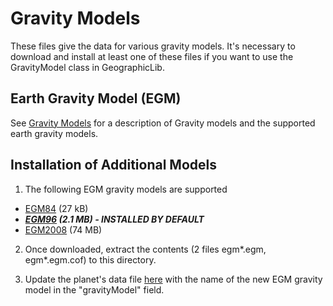 # Gravity Models
These files give the data for various gravity models.  It's 
necessary to download and install at least one of these files if you 
want to use the GravityModel class in GeographicLib.

## Earth Gravity Model (EGM)
See [Gravity Models](https://geographiclib.sourceforge.io/html/gravity.html)
for a description of Gravity models and the supported earth gravity models. 

## Installation of Additional Models
1. The following EGM gravity models are supported
* [EGM84](https://sourceforge.net/projects/geographiclib/files/gravity-distrib/egm84.zip) (27 kB)
* **_[EGM96](https://sourceforge.net/projects/geographiclib/files/gravity-distrib/egm96.zip) (2.1 MB) - INSTALLED BY DEFAULT_**
* [EGM2008](https://sourceforge.net/projects/geographiclib/files/gravity-distrib/egm2008.zip) (74 MB)

2. Once downloaded, extract the contents (2 files egm*.egm, egm*.egm.cof) 
to this directory.

3. Update the planet's data file [here](../../addons/Core_Celestial_Bodies/bodies/earth.json) 
with the name of the new EGM gravity model in the "gravityModel" field.